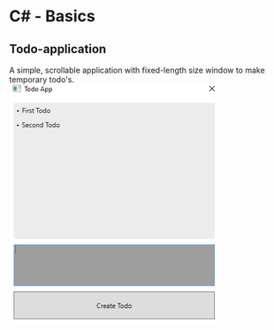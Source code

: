# C# - Basics
## Todo-application
A simple, scrollable application with fixed-length size window to make temporary todo's.</br>
![Image of the todo application](image.png)